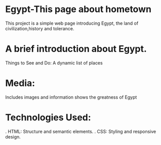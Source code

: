 # Egypt-This page about hometown

This project is a simple web page introducing Egypt, the land of civilization,history and tolerance.
# A brief introduction about Egypt.
Things to See and Do:
A dynamic list of places

# Media:
Includes images and information shows the greatness of Egypt

 # Technologies Used:
. HTML:  Structure and semantic elements.
 . CSS: Styling and responsive design.
